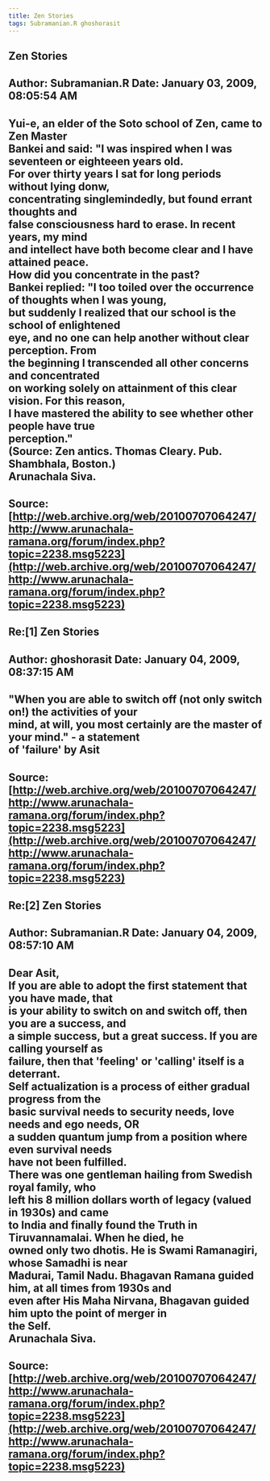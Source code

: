 ```yaml
--- 
title: Zen Stories   
tags: Subramanian.R ghoshorasit  
---  
```

## Zen Stories  
Author: Subramanian.R       Date: January 03, 2009, 08:05:54 AM  
---  
Yui-e, an elder of the Soto school of Zen, came to Zen Master   
Bankei and said: "I was inspired when I was seventeen or eighteeen years old.   
For over thirty years I sat for long periods without lying donw,   
concentrating singlemindedly, but found errant thoughts and   
false consciousness hard to erase. In recent years, my mind   
and intellect have both become clear and I have attained peace.   
How did you concentrate in the past?   
Bankei replied: "I too toiled over the occurrence of thoughts when I was young,   
but suddenly I realized that our school is the school of enlightened   
eye, and no one can help another without clear perception. From   
the beginning I transcended all other concerns and concentrated   
on working solely on attainment of this clear vision. For this reason,   
I have mastered the ability to see whether other people have true   
perception."   
(Source: Zen antics. Thomas Cleary. Pub. Shambhala, Boston.)   
Arunachala Siva.
 ---  
Source:[http://web.archive.org/web/20100707064247/http://www.arunachala-ramana.org/forum/index.php?topic=2238.msg5223](http://web.archive.org/web/20100707064247/http://www.arunachala-ramana.org/forum/index.php?topic=2238.msg5223)   
---  

## Re:[1] Zen Stories  
Author: ghoshorasit         Date: January 04, 2009, 08:37:15 AM  
---  
"When you are able to switch off (not only switch on!) the activities of your  
mind, at will, you most certainly are the master of your mind." \- a statement  
of 'failure' by Asit
 ---  
Source:[http://web.archive.org/web/20100707064247/http://www.arunachala-ramana.org/forum/index.php?topic=2238.msg5223](http://web.archive.org/web/20100707064247/http://www.arunachala-ramana.org/forum/index.php?topic=2238.msg5223)   
---  

## Re:[2] Zen Stories  
Author: Subramanian.R       Date: January 04, 2009, 08:57:10 AM  
---  
Dear Asit,   
If you are able to adopt the first statement that you have made, that   
is your ability to switch on and switch off, then you are a success, and   
a simple success, but a great success. If you are calling yourself as   
failure, then that 'feeling' or 'calling' itself is a deterrant.   
Self actualization is a process of either gradual progress from the   
basic survival needs to security needs, love needs and ego needs, OR   
a sudden quantum jump from a position where even survival needs   
have not been fulfilled.   
There was one gentleman hailing from Swedish royal family, who   
left his 8 million dollars worth of legacy (valued in 1930s) and came   
to India and finally found the Truth in Tiruvannamalai. When he died, he  
owned only two dhotis. He is Swami Ramanagiri, whose Samadhi is near   
Madurai, Tamil Nadu. Bhagavan Ramana guided him, at all times from 1930s and  
even after His Maha Nirvana, Bhagavan guided him upto the point of merger in  
the Self.   
Arunachala Siva.
 ---  
Source:[http://web.archive.org/web/20100707064247/http://www.arunachala-ramana.org/forum/index.php?topic=2238.msg5223](http://web.archive.org/web/20100707064247/http://www.arunachala-ramana.org/forum/index.php?topic=2238.msg5223)   
---  

